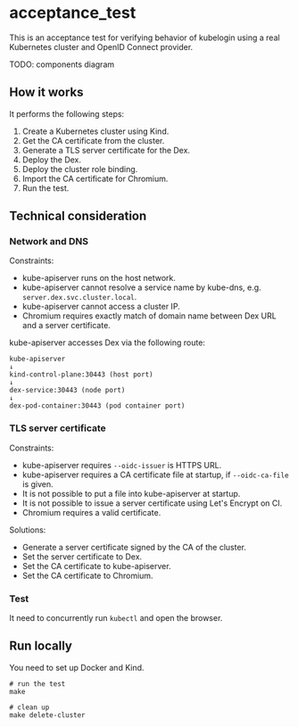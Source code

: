 # acceptance_test

This is an acceptance test for verifying behavior of kubelogin
using a real Kubernetes cluster and OpenID Connect provider.

TODO: components diagram


## How it works

It performs the following steps:

1. Create a Kubernetes cluster using Kind.
1. Get the CA certificate from the cluster.
1. Generate a TLS server certificate for the Dex.
1. Deploy the Dex.
1. Deploy the cluster role binding.
1. Import the CA certificate for Chromium.
1. Run the test.


## Technical consideration

### Network and DNS

Constraints:

- kube-apiserver runs on the host network.
- kube-apiserver cannot resolve a service name by kube-dns, e.g. `server.dex.svc.cluster.local`.
- kube-apiserver cannot access a cluster IP.
- Chromium requires exactly match of domain name between Dex URL and a server certificate.

kube-apiserver accesses Dex via the following route:

```
kube-apiserver
↓
kind-control-plane:30443 (host port)
↓
dex-service:30443 (node port)
↓
dex-pod-container:30443 (pod container port)
```

### TLS server certificate

Constraints:

- kube-apiserver requires `--oidc-issuer` is HTTPS URL.
- kube-apiserver requires a CA certificate file at startup, if `--oidc-ca-file` is given.
- It is not possible to put a file into kube-apiserver at startup.
- It is not possible to issue a server certificate using Let's Encrypt on CI.
- Chromium requires a valid certificate.

Solutions:

- Generate a server certificate signed by the CA of the cluster.
- Set the server certificate to Dex.
- Set the CA certificate to kube-apiserver.
- Set the CA certificate to Chromium.

### Test

It need to concurrently run `kubectl` and open the browser.


## Run locally

You need to set up Docker and Kind.

```shell script
# run the test
make

# clean up
make delete-cluster
```
